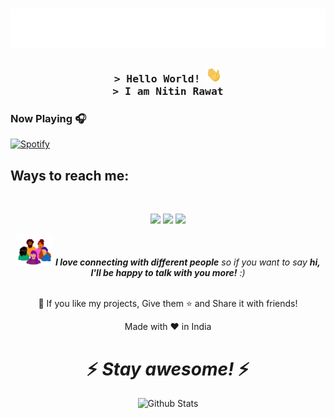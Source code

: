 <h1 align="center">
  <img src="https://raw.githubusercontent.com/LitNrawat/LitNrawat/master/assets/stalker.svg" alt="Saurav Rawat" />
</h1>
<h3 align="center">
        <samp>&gt; Hello World! <img src="https://github.com/LitNrawat/LitNrawat/blob/main/assets/wave.gif" alt="Wave gif" width="25px" height="25px"><br>
          &gt; I am <b>Nitin Rawat</b>
        </samp>
</h3>

### Now Playing 🎧

[![Spotify](https://novatorem-m84nrore7-developers.vercel.app/api/spotify)](https://open.spotify.com/user/31yhbuia3m5aa5vkzebrgk7rujly?si=t0msQwEiTweToi7cCKUOHw&utm_source=copy-link)

## Ways to reach me:

<br>
<p align="center">
<a target="_blank" href="mailto:nitinrawat@gmail.com"><img src="https://img.shields.io/badge/-Gmail-D14836?style=for-the-badge&logo=Gmail&logoColor=white"></img></a>
<a target="_blank" href="https://t.me/OPPA_4_U"><img src="https://img.shields.io/badge/-instagram-lightsalmon?style=for-the-badge&logo=instagram&logoColor=white"></img></a>
<a target="_blank" href="https://youtube.in/akatsuki2066/"><img src="https://img.shields.io/badge/-Youtube-red?style=for-the-badge&logo=youtube&logoColor=white"></img></a>
</p>  
<div align="center"><img src="https://github.com/SauRavRwT/SauRavRwT/blob/main/assets/friends.gif" width="60"> <em><b> I love connecting with different people</b> so if you want to say <b>hi, I'll be happy to talk with you more!</b> :)</em></div>
<br>
<p align="center">💙 If you like my projects, Give them ⭐ and Share it with friends!</p>
</p>
<p align="center">Made with ❤️ in India</p>

<h1 align='center'>⚡️<i> Stay awesome! </i>⚡️</h1>
<p align="center">
        <img src="https://github.com/SauRavRwT/SauRavRwT/blob/main/assets/Bottom.svg" alt="Github Stats" />
</p>
